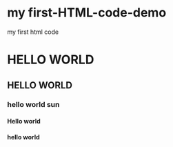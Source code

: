# my first-HTML-code-demo
my first html code
<html>
<head>
  <title>My first html code</title>
  
</head>
<body>
  <h1>HELLO WORLD </h1>
  <h2> HELLO WORLD</h2>
  <h3>hello world sun</h3>
  <h4>Hello world </h4>
  <h4>hello world</h4>
</body>
</html>
